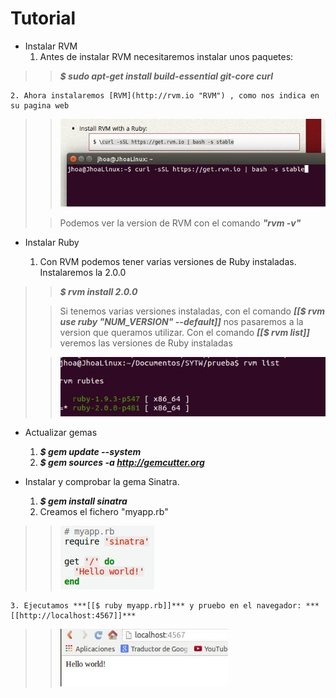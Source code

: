Tutorial 
=========

* Instalar RVM
	1. Antes de instalar RVM necesitaremos instalar unos paquetes:
>> ***$ sudo apt-get install build-essential git-core curl***

	2. Ahora instalaremos [RVM](http://rvm.io "RVM") , como nos indica en su pagina web

>> ![Alt text](./01.jpeg)
>
>> Podemos ver la version de RVM con el comando ***"rvm -v"***
>

* Instalar Ruby

	1. Con RVM podemos tener varias versiones de Ruby instaladas. Instalaremos la 2.0.0
>> ***$ rvm install 2.0.0***
>
>> Si tenemos varias versiones instaladas, con el comando ***[[$ rvm use ruby "NUM_VERSION" --default]]***  nos pasaremos a la version que queramos utilizar.
>> Con el comando ***[[$ rvm list]]*** veremos las versiones de Ruby instaladas
>
>> ![Alt text](./02.jpeg)
>

* Actualizar gemas

	1. ***$ gem update --system***
	2. ***$ gem sources -a http://gemcutter.org***

* Instalar y comprobar la gema Sinatra.

	1. ***$ gem install sinatra***
	2. Creamos el fichero "myapp.rb"
>> ![Alt text](./03.jpeg)
>
	3. Ejecutamos ***[[$ ruby myapp.rb]]*** y pruebo en el navegador: ***[[http://localhost:4567]]***


>> ![Alt text](./04.jpeg)
>
